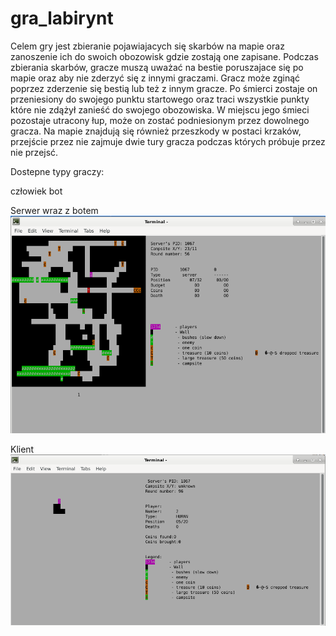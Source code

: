 # gra_labirynt


Celem gry jest zbieranie pojawiajacych się skarbów na mapie oraz zanoszenie ich do swoich obozowisk gdzie zostają one zapisane. Podczas zbierania skarbów, gracze muszą uważać na bestie poruszajace się po mapie oraz aby nie zderzyć się z innymi graczami. Gracz może zginąć poprzez zderzenie się bestią lub też z innym gracze. Po śmierci zostaje on przeniesiony do swojego punktu startowego oraz traci wszystkie punkty które nie zdążył zanieść do swojego obozowiska. W miejscu jego śmieci pozostaje utracony łup, może on zostać podniesionym przez dowolnego gracza. Na mapie znajdują się również przeszkody w postaci krzaków, przejście przez nie zajmuje dwie tury gracza podczas których próbuje przez nie przejsć.

Dostepne typy graczy:

człowiek
bot

Serwer wraz z botem
![Serwer wraz z botem](https://github.com/BKlaudiusz/gra_labirynt/blob/main/screen/server.png)


Klient
![Klient](https://github.com/BKlaudiusz/gra_labirynt/blob/main/screen/client.png)
